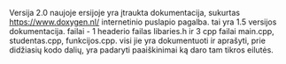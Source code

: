 Versija 2.0
naujoje ersijoje yra įtraukta dokumentacija, sukurtas https://www.doxygen.nl/ internetinio puslapio pagalba.
tai yra 1.5 versijos dokumentacija.
failai - 1 headerio failas libaries.h ir 3 cpp failai main.cpp, studentas.cpp, funkcijos.cpp. visi jie yra dokumentuoti ir aprašyti, prie didžiasių kodo dalių, yra padaryti paaiškinimai ką daro tam tikros eilutės.



